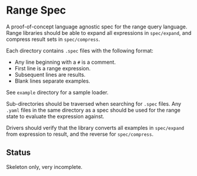 Range Spec
==========

A proof-of-concept language agnostic spec for the range query language. Range
libraries should be able to expand all expressions in `spec/expand`, and
compress result sets in `spec/compress`.

Each directory contains `.spec` files with the following format:

* Any line beginning with a `#` is a comment.
* First line is a range expression.
* Subsequent lines are results.
* Blank lines separate examples.

See `example` directory for a sample loader.

Sub-directories should be traversed when searching for `.spec` files. Any
`.yaml` files in the same directory as a spec should be used for the range
state to evaluate the expression against.

Drivers should verify that the library converts all examples in `spec/expand`
from expression to result, and the reverse for `spec/compress`.

Status
------

Skeleton only, very incomplete.

